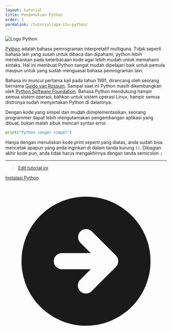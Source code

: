 ```yaml
---
layout: tutorial
title: Pendahuluan Python
order: 1
permalink: /tutorial/apa-itu-python/
---
```


![Logo Python](/img/729px-Python_logo_and_wordmark.svg.png 'Logo Python')

[Python](https://www.python.org) adalah bahasa pemrograman interpretatif multiguna. Tidak seperti bahasa lain yang susah untuk dibaca dan dipahami, python lebih menekankan pada keterbacaan kode agar lebih mudah untuk memahami sintaks. Hal ini membuat Python sangat mudah dipelajari baik untuk pemula maupun untuk yang sudah menguasai bahasa pemrograman lain.

Bahasa ini muncul pertama kali pada tahun 1991, dirancang oleh seorang bernama [Guido van Rossum](https://id.wikipedia.org/wiki/Guido_van_Rossum). Sampai saat ini Python masih dikembangkan oleh [Python Software Foundation](https://www.python.org/psf/). Bahasa Python mendukung hampir semua sistem operasi, bahkan untuk sistem operasi Linux, hampir semua distronya sudah menyertakan Python di dalamnya.

Dengan kode yang simpel dan mudah diimplementasikan, seorang programmer dapat lebih mengutamakan pengembangan aplikasi yang dibuat, bukan malah sibuk mencari syntax error.

```python
print("Python sangat simpel")
```

Hanya dengan menuliskan kode print seperti yang diatas, anda sudah bisa mencetak apapun yang anda inginkan di dalam tanda kurung `()`. Dibagian akhir kode pun, anda tidak harus mengakhirnya dengan tanda semicolon `;`

---

> [Edit tutorial ini](https://github.com/belajarpythoncom/belajarpython.com/blob/master/docs/tutorial/pengertian-python.md)

<div class="flex justify-center md:justify-end mt-8">
    <a href="/tutorial/instalasi-python"
        class="flex h-12 items-center rounded-full bg-gradient-to-l from-secondary-500 to-secondary-400 px-8 text-base text-black hover:text-black shadow-xl hover:shadow hover:no-underline">
        <span class="-mt-0.5">Instalasi Python</span>
        <svg xmlns="http://www.w3.org/2000/svg" class="h-5 w-5 ml-1" viewBox="0 0 20 20" fill="currentColor">
            <path fill-rule="evenodd" d="M10 18a8 8 0 100-16 8 8 0 000 16zm3.707-8.707l-3-3a1 1 0 00-1.414 1.414L10.586 9H7a1 1 0 100 2h3.586l-1.293 1.293a1 1 0 101.414 1.414l3-3a1 1 0 000-1.414z" clip-rule="evenodd" />
        </svg>
    </a>
</div>
